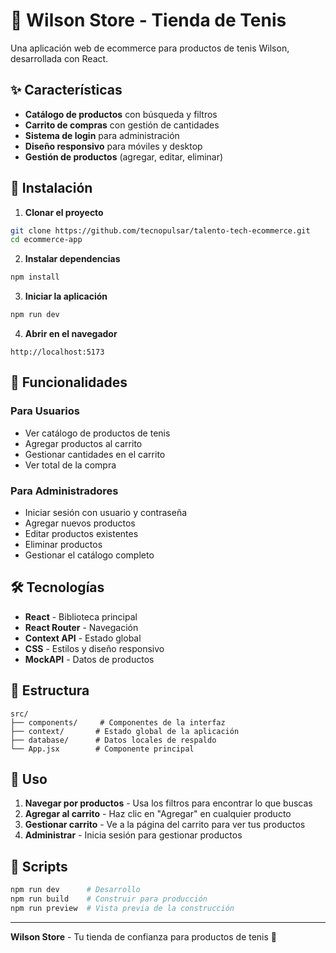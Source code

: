 # 🎾 Wilson Store - Tienda de Tenis

Una aplicación web de ecommerce para productos de tenis Wilson, desarrollada con React.

## ✨ Características

- **Catálogo de productos** con búsqueda y filtros
- **Carrito de compras** con gestión de cantidades
- **Sistema de login** para administración
- **Diseño responsivo** para móviles y desktop
- **Gestión de productos** (agregar, editar, eliminar)

## 🚀 Instalación

1. **Clonar el proyecto**

```bash
git clone https://github.com/tecnopulsar/talento-tech-ecommerce.git
cd ecommerce-app
```

2. **Instalar dependencias**

```bash
npm install
```

3. **Iniciar la aplicación**

```bash
npm run dev
```

4. **Abrir en el navegador**

```
http://localhost:5173
```

## 📱 Funcionalidades

### Para Usuarios

- Ver catálogo de productos de tenis
- Agregar productos al carrito
- Gestionar cantidades en el carrito
- Ver total de la compra

### Para Administradores

- Iniciar sesión con usuario y contraseña
- Agregar nuevos productos
- Editar productos existentes
- Eliminar productos
- Gestionar el catálogo completo

## 🛠️ Tecnologías

- **React** - Biblioteca principal
- **React Router** - Navegación
- **Context API** - Estado global
- **CSS** - Estilos y diseño responsivo
- **MockAPI** - Datos de productos

## 📁 Estructura

```
src/
├── components/     # Componentes de la interfaz
├── context/       # Estado global de la aplicación
├── database/      # Datos locales de respaldo
└── App.jsx        # Componente principal
```

## 🎯 Uso

1. **Navegar por productos** - Usa los filtros para encontrar lo que buscas
2. **Agregar al carrito** - Haz clic en "Agregar" en cualquier producto
3. **Gestionar carrito** - Ve a la página del carrito para ver tus productos
4. **Administrar** - Inicia sesión para gestionar productos

## 🔧 Scripts

```bash
npm run dev      # Desarrollo
npm run build    # Construir para producción
npm run preview  # Vista previa de la construcción
```

---

**Wilson Store** - Tu tienda de confianza para productos de tenis 🎾
